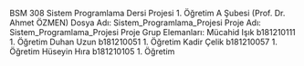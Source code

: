 BSM 308 Sistem Programlama Dersi Projesi 1. Öğretim A Şubesi (Prof. Dr. Ahmet ÖZMEN)
Dosya Adı: Sistem_Programlama_Projesi
Proje Adı: Sistem_Programlama_Projesi
Proje Grup Elemanları:  Mücahid Işık b181210111 1. Öğretim
                        Duhan Uzun b181210051 1. Öğretim
                        Kadir Çelik b181210057 1. Öğretim
                        Hüseyin Hıra b181210105 1. Öğretim
